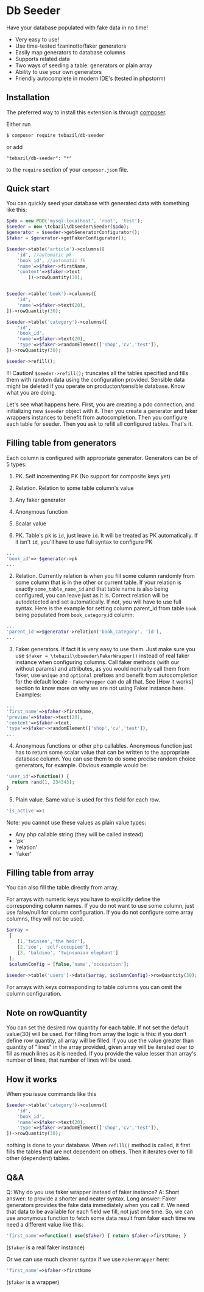 # Db Seeder
Have your database populated with fake data in no time! 

* Very easy to use!
* Use time-tested fzaninotto/faker generators
* Easily map generators to database columns
* Supports related data
* Two ways of seeding a table: generators or plain array
* Ability to use your own generators
* Friendly autocomplete in modern IDE's (tested in phpstorm)


## Installation

The preferred way to install this extension is through [composer](http://getcomposer.org/download/).

Either run

```bash
$ composer require tebazil/db-seeder
```

or add

```
"tebazil/db-seeder": "*"
```

to the `require` section of your `composer.json` file.

## Quick start

You can quickly seed your database with generated data with something like this:

```php
$pdo = new PDO('mysql:localhost', 'root', 'test');
$seeder = new \tebazil\dbseeder\Seeder($pdo);
$generator = $seeder->getGeneratorConfigurator();
$faker = $generator->getFakerConfigurator();

$seeder->table('article')->columns([
    'id', //automatic pk
    'book_id', //automatic fk
    'name'=>$faker->firstName,
    'content'=>$faker->text
        ])->rowQuantity(30);


$seeder->table('book')->columns([
    'id',
    'name'=>$faker->text(20),
])->rowQuantity(30);

$seeder->table('category')->columns([
    'id',
    'book_id',
    'name'=>$faker->text(20),
    'type'=>$faker->randomElement(['shop','cv','test']),
])->rowQuantity(30);

$seeder->refill();
```

!!! Caution! `$seeder->refill();` truncates all the tables specified and fills them with random data using the configuration provided. Sensible data might be deleted if you operate on producton/sensible database. Know what you are doing.

Let's see what happens here. First, you are creating a pdo connection, and initializing new `$seeder` object with it. Then you create a generator and faker wrappers instances to benefit from autocompletion. Then you configure each table for seeder. Then you ask to refill all configured tables. That's it.

## Filling table from generators

Each column is configured with appropriate generator. Generators can be of 5 types:
1) PK. Self incrementing PK (No support for composite keys yet)
2) Relation. Relation to some table column's value
3) Any faker generator
4) Anonymous function
5) Scalar value

1) PK. Table's pk is `id`, just leave `id`. It will be treated as PK automatically. If it isn't `id`, you'll have to use full syntax to configure PK

```php
...
'book_id'=> $generator->pk
...
```

2) Relation. Currently relation is when you fill some column randomly from some column that is in the other or current table. 
If your relation is exactly `some_table_name_id` and that table name is also being configured, you can leave just as it is. Correct relation will be autodetected and set automatically. If not, you will have to use full syntax. Here is the example for setting column parent_id from table `book` being populated from `book_category`.id column:

```php
...
'parent_id'=>$generator->relation('book_category', 'id'),
...
```

3) Faker generators. If fact it is very easy to use them. Just make sure you use `$faker = \tebazil\dbseeder\FakerWrapper()` instead of real faker instance when configuring columns. Call faker methods (with our without params) and attributes, as you would normally call them from faker, use `unique` and `optional` prefixes and benefit from autocompletion for the default locale - `FakerWrapper` can do all that. See [How it works] section to know more on why we are not using Faker instance here.
Examples:

```php
...
'first_name'=>$faker->firstName,
'preview'=>$faker->text(20),
'content'=>$faker->text,
'type'=>$faker->randomElement(['shop','cv','test']),
...
```

4) Anonymous functions or other php callables.
Anonymous function just has to return some scalar value that can be written to the appropriate database column. You can use them to do some precise random choice generators, for example.
Obvious example would be:

```php
'user_id'=>function() {
  return rand(1, 234343);
}
```

5) Plain value.
Same value is used for this field for each row.
 
```php
'is_active'=>1
```

Note: you cannot use these values as plain value types:
* Any php callable string (they will be called instead)
* 'pk'
* 'relation'
* 'faker'

## Filling table from array
You can also fill the table directly from array.
 
For arrays with numeric keys you have to explicitly define the corresponding column names. If you do not want to use some column, just use false/null for column configuration. If you do not configure some array columns, they will not be used.
```php
$array =
 [
    [1,'twinsen','the heir'],
    [2,'zoe', 'self-occupied'],
    [3, 'baldino', 'twinsunian elephant']
 ];
 $columnConfig = [false,'name','occupation'];
 
$seeder->table('users')->data($array, $columnConfig)->rowQuantity(30);
```

For arrays with keys corresponding to table columns you can omit the column configuration.

## Note on rowQuantity
You can set the desired row quantity for each table. If not set the default value(30) will be used. For filling from array the logic is this: if you don't define row quantity, all array will be filled. If you use the value greater than quantity of "lines" in the array provided, given array will be iterated over to fill as much lines as it is needed. If you provide the value lesser than array's number of lines, that number of lines will be used.

## How it works
When you issue commands like this 

```php
$seeder->table('category')->columns([
    'id',
    'book_id',
    'name'=>$faker->text(20),
    'type'=>$faker->randomElement(['shop','cv','test']),
])->rowQuantity(30);
```

nothing is done to your database. When `refill()` method is called, it first fills the tables that are not dependent on others. Then it iterates over to fill other (dependent) tables.
 
 
## Q&A
Q: Why do you use faker wrapper instead of faker instance? 
A: Short answer: to provide a shorter and neater syntax. Long answer: Faker generators provides the fake data immediately when you call it. We need that data to be available for each field we fill, not just one time. So, we can use anonymous function to fetch some data result from faker each time we need a different value like this:

```php
'first_name'=>function() use($faker) { return $faker->firstName; }
```
(`$faker` is a real faker instance)
 
Or we can use much cleaner syntax if we use `FakerWrapper` here: 

```php
'first_name'=>$faker->firstName
```
(`$faker` is a wrapper)

